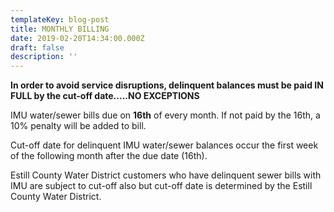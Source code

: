 ```yaml
---
templateKey: blog-post
title: MONTHLY BILLING
date: 2019-02-20T14:34:00.000Z
draft: false
description: ''
---
```

**In order to avoid service disruptions, delinquent balances must be paid IN FULL by the cut-off date.....NO EXCEPTIONS**

IMU water/sewer bills due on **16th** of every month.  If not paid by the 16th, a 10% penalty will be added to bill.  

Cut-off date for delinquent IMU water/sewer balances occur the first week of the following month after the due date (16th).

Estill County Water District customers who have delinquent sewer bills with IMU are subject to cut-off also but cut-off date is determined by the Estill County Water District.
